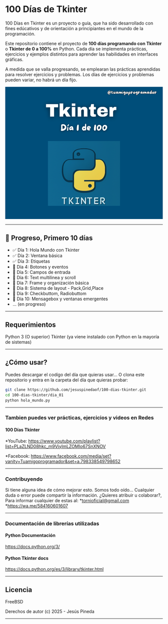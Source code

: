# 100 Días de Tkinter
100 Días en Tkinter es un proyecto o guía, que ha sido desarrollado con fines edúcativos y de orientación
a principiantes en el mundo de la programación.

Este repositorio contiene el proyecto de **100 días programando con Tkinter** o **Tkinter de 0 a 100%** en Python. 
Cada día se implementa prácticas, ejercicios y ejemplos distintos para aprender las habilidades en interfaces gráficas.

A medida que se valla progresando, se emplearan las prácticas aprendidas para resolver ejercicios y problemas.
Los días de ejercicios y problemas pueden variar, no habrá un día fijo.

![100 Días Tkinter](docs/screenshots/main_screen.png)

---

## 📆 Progreso, Primero 10 días

- ✅ Día 1: Hola Mundo con Tkinter
- ✅ Día 2: Ventana básica
- ✅ Día 3: Etiquetas
- 🔲 Día 4: Botones y eventos
- 🔲 Día 5: Campos de entrada
- 🔲 Día 6: Text multilinea y scroll
- 🔲 Día 7: Frame y organización básica
- 🔲 Día 8: Sistema de layout - Pack,Grid,Place
- 🔲 Día 9: Checkbuttom, Radiobuttom
- 🔲 Día 10: Mensagebox y ventanas emergentes
- ... (en progreso)

---

## Requerimientos
Python 3 (O superior)
Tkinter (ya viene instalado con Python en la mayoría de sistemas)

---

## ¿Cómo usar?

Puedes descargar el codígo del día que quieras usar...
O clona este repositorio y entra en la carpeta del día que quieras probar:

```bash
git clone https://github.com/jesuspinedaof/100-dias-tkinter.git
cd 100-dias-tkinter/dia_01
python hola_mundo.py
```

---

### Tambien puedes ver prácticas, ejercicios y videos en Redes

#### 100 Días Tkinter
*YouTube:
https://www.youtube.com/playlist?list=PLaZLND08hkc_m9VjyImLZOMIo67SnXNOV

*Facebook:
https://www.facebook.com/media/set?vanity=Tuamigoprogramador&set=a.798338549798652 

---

### Contribuyendo

Si tiene alguna idea de cómo mejorar esto. Somos todo oído... Cualquier duda o error puede compartir la información.
¿Quieres atribuir u colaborar?, Para informar cualquier de estas al:
*tornioficial@gmail.com
*https://wa.me/584160601607

---

### Documentación de librerías utilizadas

#### Python Documentación
https://docs.python.org/3/
#### Python Tkinter docs
https://docs.python.org/es/3/library/tkinter.html


---

## Licencia

FreeBSD

Derechos de autor (c) 2025 - Jesús Pineda

---